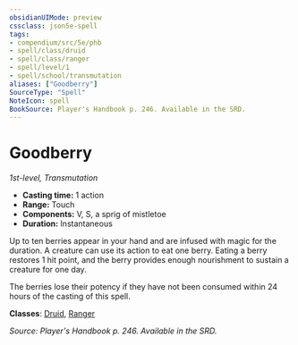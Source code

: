 ```yaml
---
obsidianUIMode: preview
cssclass: json5e-spell
tags:
- compendium/src/5e/phb
- spell/class/druid
- spell/class/ranger
- spell/level/1
- spell/school/transmutation
aliases: ["Goodberry"]
SourceType: "Spell"
NoteIcon: spell
BookSource: Player's Handbook p. 246. Available in the SRD.
---
```

# Goodberry
*1st-level, Transmutation*  

- **Casting time:** 1 action
- **Range:** Touch
- **Components:** V, S, a sprig of mistletoe
- **Duration:** Instantaneous

Up to ten berries appear in your hand and are infused with magic for the duration. A creature can use its action to eat one berry. Eating a berry restores 1 hit point, and the berry provides enough nourishment to sustain a creature for one day.

The berries lose their potency if they have not been consumed within 24 hours of the casting of this spell.

**Classes**: [Druid](/2-Mechanics/CLI/classes/druid.md), [Ranger](/2-Mechanics/CLI/classes/ranger.md)

*Source: Player's Handbook p. 246. Available in the SRD.*